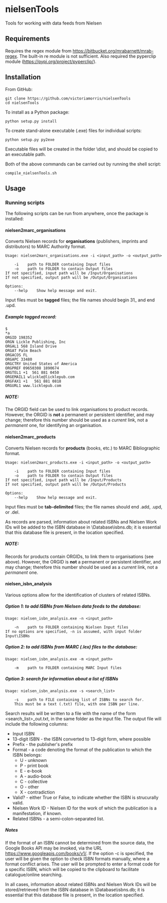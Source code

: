 # nielsenTools
Tools for working with data feeds from Nielsen 

## Requirements

Requires the regex module from https://bitbucket.org/mrabarnett/mrab-regex. The built-in re module is not sufficient.
Also required the pyperclip module (https://pypi.org/project/pyperclip/).

## Installation

From GitHub:

    git clone https://github.com/victoriamorris/nielsenTools
    cd nielsenTools

To install as a Python package:

    python setup.py install
    
To create stand-alone executable (.exe) files for individual scripts:

    python setup.py py2exe 
    
Executable files will be created in the folder \dist, and should be copied to an executable path.

Both of the above commands can be carried out by running the shell script:

    compile_nielsenTools.sh

## Usage

### Running scripts

The following scripts can be run from anywhere, once the package is installed:

#### nielsen2marc_organisations

Converts Nielsen records for **organisations** (publishers, imprints and distributors) to MARC Authority format.
    
    Usage: nielsen2marc_organisations.exe -i <input_path> -o <output_path>
    
        -i    path to FOLDER containing Input files
        -o    path to FOLDER to contain Output files
    If not specified, input path will be /Input/Organisations
    If not specified, output path will be /Output/Organisations

    Options:
        --help    Show help message and exit.
      
Input files must be **tagged** files; the file names should begin 31_ and end .upd.

##### Example tagged record:

    $
    *a
    ORGID 198352
    ORGN Lickle Publishing, Inc
    ORGAL1 568 Island Drive
    ORGAT Palm Beach
    ORGACOS FL
    ORGAPC 33480
    ORGCTRY United States of America
    ORGPREF 09650308 1890674
    ORGTEL1 +1  561 881 0450
    ORGEMAIL1 wlickle@licklepub.com
    ORGFAX1 +1   561 881 0818
    ORGURL1 www.licklepub.com

##### NOTE:

The ORGID field can be used to link organisations to product records. 
However, the ORGID is **not** a permanent or persistent identifier, and may change; 
therefore this number should be used as a *current* link, not a *permanent* one, for identifying an organisation.  

#### nielsen2marc_products

Converts Nielsen records for **products** (books, etc.) to MARC Bibliographic format.
    
    Usage: nielsen2marc_products.exe -i <input_path> -o <output_path>
    
        -i    path to FOLDER containing Input files
        -o    path to FOLDER to contain Output files
    If not specified, input path will be /Input/Products
    If not specified, output path will be /Output/Products
    
    Options:
        --help    Show help message and exit.

Input files must be **tab-delimited** files; the file names should end .add, .upd, or .del.

As records are parsed, information about related ISBNs and Nielsen Work IDs will be added to the ISBN database in \Database\isbns.db;
it is essential that this database file is present, in the location specified.

##### NOTE:

Records for products contain ORGIDs, to link them to organisations (see above). 
However, the ORGID is **not** a permanent or persistent identifier, and may change; 
therefore this number should be used as a *current* link, not a *permanent* one.

#### nielsen_isbn_analysis

Various options allow for the identification of clusters of related ISBNs.

##### Option 1: to add ISBNs from Nielsen data feeds to the database:

    Usage: nielsen_isbn_analysis.exe -n <input_path>
    
        -n    path to FOLDER containing Nielsen Input files
    If no options are specified, -n is assumed, with input folder Input\ISBNs
    
##### Option 2: to add ISBNs from MARC (.lex) files to the database:

    Usage: nielsen_isbn_analysis.exe -m <input_path>
    
        -m    path to FOLDER containing MARC Input files

##### Option 3: search for information about a list of ISBNs

    Usage: nielsen_isbn_analysis.exe -s <search_list>
    
        -s    path to FILE containing list of ISBNs to search for.
        This must be a text (.txt) file, with one ISBN per line.

Search results will be written to a file with the name of the form <search_list>_out.txt, in the same folder as the input file.
The output file will include the following columns:
* Input ISBN
* 13-digit ISBN - the ISBN converted to 13-digit form, where possible
* Prefix - the publisher's prefix
* Format - a code denoting the format of the publication to which the ISBN belongs:
    * U - unknown
    * P - print book
    * E - e-book
    * A - audio-book
    * C - collective
    * O - other
    * X - contradiction 
* Valid? - either True or False, to indicate whether the ISBN is strucurally valid.
* Nielsen Work ID - Nielsen ID for the work of which the publication is a manifestation, if known.
* Related ISBNs - a semi-colon-separated list.
    
##### Notes

If the format of an ISBN cannot be determined from the source data, the Google Books API may be invoked,
via the URL https://www.googleapis.com/books/v1/. 
If the option -c is specified, the user will be given the option to check ISBN formats manually, where a format conflict arises.
The user will be prompted to enter a format code for a specific ISBN, which will be copied to the clipboard to facilitate catalogue/online searching.

In all cases, information about related ISBNs and Nielsen Work IDs will be stored/retrieved from the ISBN database in \Database\isbns.db;
it is essential that this database file is present, in the location specified.
